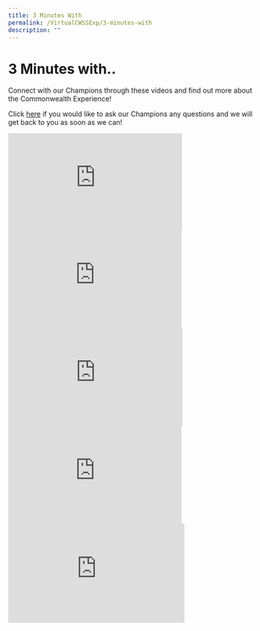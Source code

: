 ```yaml
---
title: 3 Minutes With
permalink: /VirtualCWSSExp/3-minutes-with
description: ""
---
```

3 Minutes with..
================

Connect with our Champions through these videos and find out more about the Commonwealth Experience!  
  
Click [here](https://form.gov.sg/5f9f48ff11fed50011cb68ee) if you would like to ask our Champions any questions and we will get back to you as soon as we can!


<iframe width="355" height="199" src="https://www.youtube.com/embed/bMZcBmQzfw0" title="2 Minutes with Mr Jacob Tan" frameborder="0" allow="accelerometer; autoplay; clipboard-write; encrypted-media; gyroscope; picture-in-picture" allowfullscreen></iframe><br>


<iframe width="354" height="198" src="https://www.youtube.com/embed/OrLyBFVkusE" title="2 minutes with Design Elective Student" frameborder="0" allow="accelerometer; autoplay; clipboard-write; encrypted-media; gyroscope; picture-in-picture" allowfullscreen></iframe> <br>

<iframe width="356" height="200" src="https://www.youtube.com/embed/jpMy04T0cFU" title="2 minutes with our Parent Support Group" frameborder="0" allow="accelerometer; autoplay; clipboard-write; encrypted-media; gyroscope; picture-in-picture" allowfullscreen></iframe><br>

<iframe width="354" height="199" src="https://www.youtube.com/embed/TDNXtjU92eo" title="2 Minutes with Malay Dancer" frameborder="0" allow="accelerometer; autoplay; clipboard-write; encrypted-media; gyroscope; picture-in-picture" allowfullscreen></iframe><br>

<iframe width="360" height="202" src="https://www.youtube.com/embed/QQ4bFGcGDl4" title="2 minutes with our STEM Elective student, Jia Xuan" frameborder="0" allow="accelerometer; autoplay; clipboard-write; encrypted-media; gyroscope; picture-in-picture" allowfullscreen></iframe>